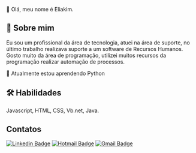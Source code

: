 👋 Olá, meu nome é Eliakim.

## 🚀 Sobre mim
Eu sou um profissional da área de tecnologia, atuei na área de suporte, no último trabalho realizava suporte a um software de Recursos Humanos. 
Gosto muito da área de programação, utilizei muitos recursos da programação realizar automação de processos.

🧠 Atualmente estou aprendendo Python

## 🛠 Habilidades
Javascript, HTML, CSS, Vb.net, Java.

##  Contatos 

[![Linkedin Badge](https://img.shields.io/badge/-Eliakim%20Cena-blue?style=flat-square&logo=Linkedin&logoColor=white&link=https://www.linkedin.com/in/eduardojoseribeiro/)](https://www.linkedin.com/in/eliakimcena/)
[![Hotmail Badge](https://img.shields.io/badge/-Hotmail-0078D4?style=flat-square&logo=microsoft-outlook&logoColor=white&link=mailto:eliakimcena@hotmail.com)](mailto:eliakimcena@hotmail.com)
[![Gmail Badge](https://img.shields.io/badge/-Gmail-0078D4?style=flat-square&logo=gmail&logoColor=red&link=mailto:eliakimcena@gmail.com)](mailto:eliakimcena@gmail.com)





